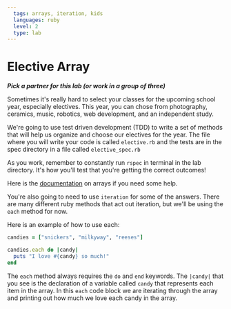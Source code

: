 ```yaml
---
  tags: arrays, iteration, kids
  languages: ruby
  level: 2
  type: lab
---
```


# Elective Array

***Pick a partner for this lab (or work in a group of three)***

Sometimes it's really hard to select your classes for the upcoming school year, especially electives. This year, you can chose from photography, ceramics, music, robotics, web development, and an independent study.

We're going to use test driven development (TDD) to write a set of methods that will help us organize and choose our electives for the year. The file where you will write your code is called `elective.rb` and the tests are in the spec directory in a file called `elective_spec.rb`

As you work, remember to constantly run `rspec` in terminal in the lab directory. It's how you'll test that you're getting the correct outcomes!

Here is the [documentation](http://www.ruby-doc.org/core-2.1.1/Array.html) on arrays if you need some help. 

You're also going to need to use `iteration` for some of the answers. There are many different ruby methods that act out iteration, but we'll be using the `each` method for now. 

Here is an example of how to use each:
```ruby
candies = ["snickers", "milkyway", "reeses"]

candies.each do |candy|
  puts "I love #{candy} so much!"
end
```

The `each` method always requires the `do` and `end` keywords. The `|candy|` that you see is the declaration of a variable called `candy` that represents each item in the array. In this `each` code block we are iterating through the array and printing out how much we love each candy in the array. 